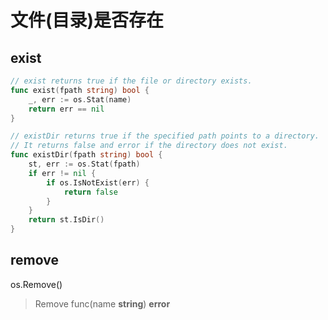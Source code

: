 # 文件(目录)是否存在

## exist

```go
// exist returns true if the file or directory exists.
func exist(fpath string) bool {
	_, err := os.Stat(name)
	return err == nil
}
```

```go
// existDir returns true if the specified path points to a directory.
// It returns false and error if the directory does not exist.
func existDir(fpath string) bool {
	st, err := os.Stat(fpath)
	if err != nil {
		if os.IsNotExist(err) {
			return false
		}
	}
	return st.IsDir()
}
```

## remove

os.Remove()

> Remove func(name **string**) **error**
